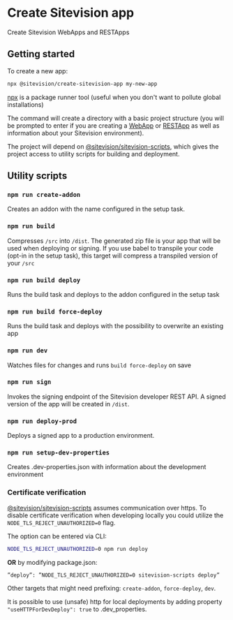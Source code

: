 # Create Sitevision app

Create Sitevision WebApps and RESTApps

## Getting started

To create a new app:

```sh
npx @sitevision/create-sitevision-app my-new-app
```

[npx](https://medium.com/@maybekatz/introducing-npx-an-npm-package-runner-55f7d4bd282b) is a package runner tool (useful when you don't want to pollute global installations)

The command will create a directory with a basic project structure (you will be prompted to enter if you are creating a [WebApp](https://developer.sitevision.se/docs/webapps) or [RESTApp](https://developer.sitevision.se/docs/rest-api/restapps) as well as information about your Sitevision environment).

The project will depend on [@sitevision/sitevision-scripts](../sitevision-scripts), which gives the project access to utility scripts for building and deployment.

## Utility scripts

### `npm run create-addon`

Creates an addon with the name configured in the setup task.

### `npm run build`

Compresses `/src` into `/dist`. The generated zip file is your app that will be used when deploying or signing. If you use babel to transpile your code (opt-in in the setup task), this target will compress a transpiled version of your `/src`

### `npm run build deploy`

Runs the build task and deploys to the addon configured in the setup task

### `npm run build force-deploy`

Runs the build task and deploys with the possibility to overwrite an existing app

### `npm run dev`

Watches files for changes and runs `build force-deploy` on save

### `npm run sign`

Invokes the signing endpoint of the Sitevision developer REST API. A signed version of the app will be created in `/dist`.

### `npm run deploy-prod`

Deploys a signed app to a production environment.

### `npm run setup-dev-properties`

Creates .dev-properties.json with information about the development environment

### Certificate verification

[@sitevision/sitevision-scripts](../sitevision-scripts) assumes communication over https. To disable certificate verification when developing locally you could utilize the `NODE_TLS_REJECT_UNAUTHORIZED=0` flag.

The option can be entered via CLI:

```sh
NODE_TLS_REJECT_UNAUTHORIZED=0 npm run deploy
```

**OR** by modifying package.json:

```sh
”deploy”: ”NODE_TLS_REJECT_UNAUTHORIZED=0 sitevision-scripts deploy”
```

Other targets that might need prefixing: `create-addon`, `force-deploy`, `dev`.

It is possible to use (unsafe) http for local deployments by adding property `"useHTTPForDevDeploy": true` to .dev_properties.
